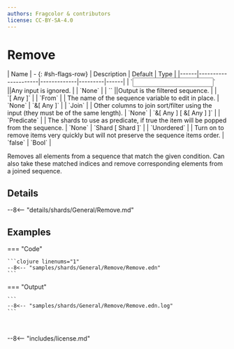 ```yaml
---
authors: Fragcolor & contributors
license: CC-BY-SA-4.0
---
```



# Remove

<div class="sh-parameters" markdown="1">
| Name | - {: #sh-flags-row} | Description | Default | Type |
|------|---------------------|-------------|---------|------|
| `<input>` ||Any input is ignored. | | `None` |
| `<output>` ||Output is the filtered sequence. | | `[ Any ]` |
| `From` |  | The name of the sequence variable to edit in place. | `None` | `&[ Any ]` |
| `Join` |  | Other columns to join sort/filter using the input (they must be of the same length). | `None` | `&[ Any ] [ &[ Any ] ]` |
| `Predicate` |  | The shards to use as predicate, if true the item will be popped from the sequence. | `None` | `Shard [ Shard ]` |
| `Unordered` |  | Turn on to remove items very quickly but will not preserve the sequence items order. | `false` | `Bool` |

</div>

Removes all elements from a sequence that match the given condition. Can also take these matched indices and remove corresponding elements from a joined sequence.

## Details

--8<-- "details/shards/General/Remove.md"


## Examples

=== "Code"

    ```clojure linenums="1"
    --8<-- "samples/shards/General/Remove/Remove.edn"
    ```

=== "Output"

    ```
    --8<-- "samples/shards/General/Remove/Remove.edn.log"
    ```
&nbsp;

--8<-- "includes/license.md"
